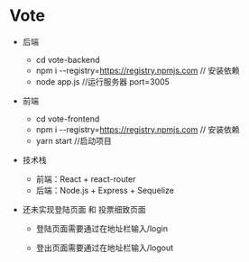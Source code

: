 
# Vote

  * 后端
      * cd vote-backend
      * npm i  --registry=https://registry.npmjs.com  // 安装依赖
      * node app.js //运行服务器 port=3005
      
  * 前端
      * cd vote-frontend
      * npm i  --registry=https://registry.npmjs.com  // 安装依赖
      * yarn start //启动项目

* 技术栈
  * 前端：React + react-router
  * 后端：Node.js + Express + Sequelize
  
* 还未实现登陆页面 和 投票细致页面

     * 登陆页面需要通过在地址栏输入/login

     * 登出页面需要通过在地址栏输入/logout

          